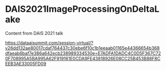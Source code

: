# DAIS2021ImageProcessingOnDeltaLake
Content from DAIS 2021 talk

https://dataaisummit.com/session-virtual/?v26dd132ae80017cdaf764437c30ebe6f10c1b1eeaab01165e44366654b368dfaeab6baf7e386a642ecb238989334530e=E7ADFA1DADC4C0D5F367C720F708995A5BA995A62F919161E0CDA9FE43818926E08CC25B453B88F8CEEB3AE33005FD09
